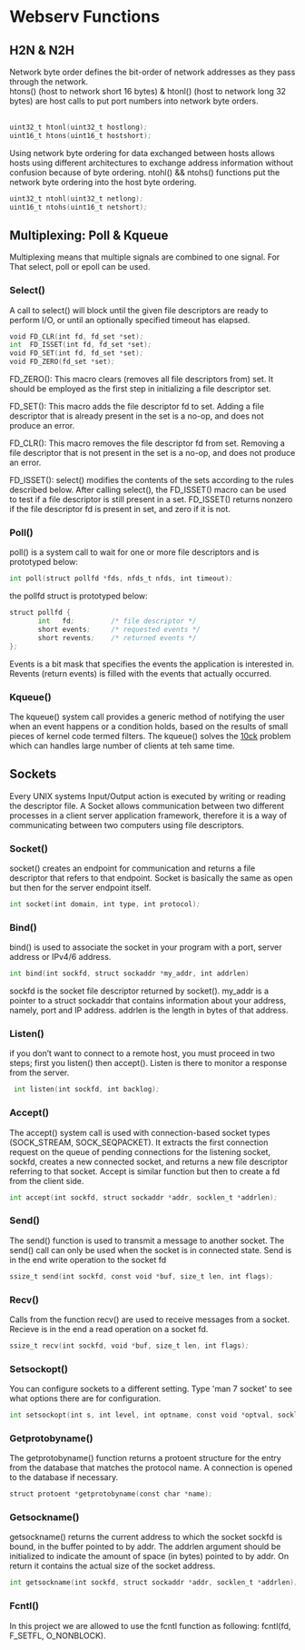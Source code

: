 # Webserv Functions

## H2N & N2H
Network byte order defines the bit-order of network addresses as they pass through the network. 
</br> htons() (host to network short 16 bytes) & htonl() (host to network long 32 bytes) 
are host calls to put port numbers into network byte orders. </br>
</br>
```asm
uint32_t htonl(uint32_t hostlong);
uint16_t htons(uint16_t hostshort);
```

Using network byte ordering for data exchanged between hosts allows hosts using different architectures 
to exchange address information without confusion because of byte ordering.
ntohl() && ntohs() functions put the network byte ordering into the host byte ordering. 
```asm
uint32_t ntohl(uint32_t netlong);
uint16_t ntohs(uint16_t netshort);
```

## Multiplexing: Poll & Kqueue
Multiplexing means that multiple signals are combined to one signal. For That select, poll or epoll 
can be used. </br>

### Select()
A call to select() will block until the given file descriptors are ready to perform I/O, 
or until an optionally specified timeout has elapsed.

```asm
void FD_CLR(int fd, fd_set *set);
int  FD_ISSET(int fd, fd_set *set);
void FD_SET(int fd, fd_set *set);
void FD_ZERO(fd_set *set);
```
FD_ZERO():
This macro clears (removes all file descriptors from) set.
It should be employed as the first step in initializing a
file descriptor set.

FD_SET():
      This macro adds the file descriptor fd to set.  Adding a
      file descriptor that is already present in the set is a
      no-op, and does not produce an error.

FD_CLR():
      This macro removes the file descriptor fd from set.
      Removing a file descriptor that is not present in the set
      is a no-op, and does not produce an error.

FD_ISSET():
      select() modifies the contents of the sets according to
      the rules described below.  After calling select(), the
      FD_ISSET() macro can be used to test if a file descriptor
      is still present in a set.  FD_ISSET() returns nonzero if
      the file descriptor fd is present in set, and zero if it
      is not.

### Poll()
poll() is a system call to wait for one or more file descriptors and is prototyped below: 
```asm
int poll(struct pollfd *fds, nfds_t nfds, int timeout);
```
the pollfd struct is prototyped below:
```asm
struct pollfd {
       int   fd;         /* file descriptor */
       short events;     /* requested events */
       short revents;    /* returned events */
};
```
Events is a bit mask that specifies the events the application is interested in.
Revents (return events) is filled with the events that actually occurred.

### Kqueue()
The kqueue() system call provides a generic method	of notifying the user
when an event happens or a	condition holds, based on the results of small
pieces of kernel code termed filters. The kqueue() solves the [10ck](https://en.wikipedia.org/wiki/C10k_problem) 
problem which can handles large number of clients at teh same time.

## Sockets
Every UNIX systems Input/Output action is executed by writing or reading the descriptor file. A Socket allows 
communication between two different processes in a client server application framework, therefore it is a way of 
communicating between two computers using file descriptors.

### Socket()
socket() creates an endpoint for communication and returns a file
descriptor that refers to that endpoint. Socket is basically the 
same as open but then for the server endpoint itself. 
```asm
int socket(int domain, int type, int protocol);
```


### Bind()
bind() is used to associate the socket in your program with a port, server address or IPv4/6 address.
```asm
int bind(int sockfd, struct sockaddr *my_addr, int addrlen)
```
sockfd is the socket file descriptor returned by socket(). my_addr is a pointer to a struct sockaddr that contains
information about your address, namely, port and IP address. addrlen is the length in bytes of that address. 

### Listen()
if you don’t want to connect to a remote host, you must proceed in two steps; first you listen() then accept().
Listen is there to monitor a response from the server. 
```asm
 int listen(int sockfd, int backlog); 
```

### Accept()
The accept() system call is used with connection-based socket
types (SOCK_STREAM, SOCK_SEQPACKET).  It extracts the first
connection request on the queue of pending connections for the
listening socket, sockfd, creates a new connected socket, and
returns a new file descriptor referring to that socket. Accept is similar function but then to
create a fd from the client side.
```asm
int accept(int sockfd, struct sockaddr *addr, socklen_t *addrlen);
```

### Send()
The send() function is used to transmit a message to another socket. The send() call can only be used when
the socket is in connected state. Send is in the end write operation to the socket fd
```asm
ssize_t send(int sockfd, const void *buf, size_t len, int flags);
```

### Recv()
Calls from the function recv() are used to receive messages from a socket. 
Recieve is in the end a read operation on a socket fd.
```asm
ssize_t recv(int sockfd, void *buf, size_t len, int flags);
```

### Setsockopt()
You can configure sockets to a different setting. Type 'man 7 socket' to see what options there are for 
configuration.
```asm
int setsockopt(int s, int level, int optname, const void *optval, socklen_t optlen);
```

### Getprotobyname()
The getprotobyname() function returns a protoent structure for the entry from the database that matches the protocol 
name. A connection is opened to the database if necessary.
```asm
struct protoent *getprotobyname(const char *name);
```

### Getsockname()
getsockname() returns the current address to which the socket
sockfd is bound, in the buffer pointed to by addr.  The addrlen
argument should be initialized to indicate the amount of space
(in bytes) pointed to by addr.  On return it contains the actual
size of the socket address.
```asm
int getsockname(int sockfd, struct sockaddr *addr, socklen_t *addrlen);
```

### Fcntl()
In this project we are allowed to use the fcntl function as following: fcntl(fd, F_SETFL, O_NONBLOCK).
